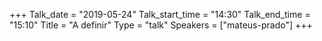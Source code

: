 +++
Talk_date = "2019-05-24"
Talk_start_time = "14:30"
Talk_end_time = "15:10"
Title = "A definir"
Type = "talk"
Speakers = ["mateus-prado"]
+++

